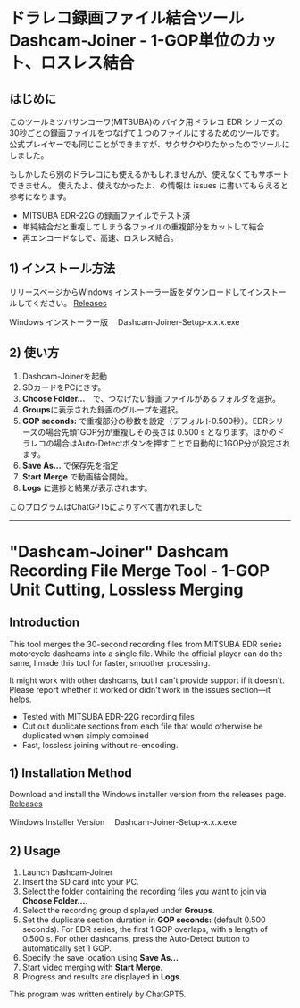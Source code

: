 # ドラレコ録画ファイル結合ツール Dashcam-Joiner - 1-GOP単位のカット、ロスレス結合

## はじめに
このツールミツバサンコーワ(MITSUBA)の バイク用ドラレコ EDR シリーズの30秒ごとの録画ファイルをつなげて１つのファイルにするためのツールです。公式プレイヤーでも同じことができますが、サクサクやりたかったのでツールにしました。

もしかしたら別のドラレコにも使えるかもしれませんが、使えなくてもサポートできません。
使えたよ、使えなかったよ、の情報は issues に書いてもらえると参考になります。

* MITSUBA  EDR-22G の録画ファイルでテスト済
* 単純結合だと重複してしまう各ファイルの重複部分をカットして結合
* 再エンコードなしで、高速、ロスレス結合。

## 1) インストール方法

リリースページからWindows インストーラー版をダウンロードしてインストールしてください。
[Releases](releases)

Windows インストーラー版
　Dashcam-Joiner-Setup-x.x.x.exe


## 2) 使い方

1. Dashcam-Joinerを起動
2. SDカードをPCにさす。
3. **Choose Folder…**　で、つなげたい録画ファイルがあるフォルダを選択。
4. **Groups**に表示された録画のグループを選択。
5. **GOP seconds:** で重複部分の秒数を設定（デフォルト0.500秒）。EDRシリーズの場合先頭1GOP分が重複しその長さは 0.500 s となります。ほかのドラレコの場合はAuto-Detectボタンを押すことで自動的に1GOP分が設定されます。
6. **Save As...** で保存先を指定
7. **Start Merge** で動画結合開始。
8. **Logs** に進捗と結果が表示されます。

このプログラムはChatGPT5によりすべて書かれました

---

# "Dashcam-Joiner" Dashcam Recording File Merge Tool  - 1-GOP Unit Cutting, Lossless Merging

## Introduction
This tool merges the 30-second recording files from MITSUBA EDR series motorcycle dashcams into a single file. While the official player can do the same, I made this tool for faster, smoother processing.

It might work with other dashcams, but I can't provide support if it doesn't.
Please report whether it worked or didn't work in the issues section—it helps.

* Tested with MITSUBA EDR-22G recording files
* Cut out duplicate sections from each file that would otherwise be duplicated when simply combined
* Fast, lossless joining without re-encoding.

## 1) Installation Method

Download and install the Windows installer version from the releases page.
[Releases](releases)

Windows Installer Version
　Dashcam-Joiner-Setup-x.x.x.exe


## 2) Usage

1. Launch Dashcam-Joiner
2. Insert the SD card into your PC.
3. Select the folder containing the recording files you want to join via **Choose Folder…**.
4. Select the recording group displayed under **Groups**.
5. Set the duplicate section duration in **GOP seconds:** (default 0.500 seconds). For EDR series, the first 1 GOP overlaps, with a length of 0.500 s. For other dashcams, press the Auto-Detect button to automatically set 1 GOP.
6. Specify the save location using **Save As...**
7. Start video merging with **Start Merge**.
8. Progress and results are displayed in **Logs**.

This program was written entirely by ChatGPT5.